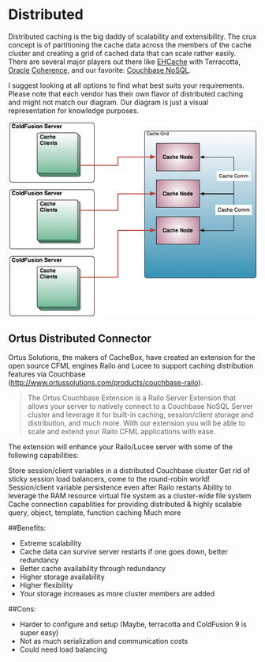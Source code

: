 # Distributed

Distributed caching is the big daddy of scalability and extensibility. The crux concept is of partitioning the cache data across the members of the cache cluster and creating a grid of cached data that can scale rather easily. There are several major players out there like [EHCache](http://ehcache.org/) with Terracotta, [Oracle](http://www.oracle.com/technetwork/middleware/coherence/overview/index.html) [Coherence](http://www.oracle.com/technetwork/middleware/coherence/overview/index.html), and our favorite: [Couchbase NoSQL](http://couchbase.com/). 

I suggest looking at all options to find what best suits your requirements.  Please note that each vendor has their own flavor of distributed caching and might not match our diagram. Our diagram is just a visual representation for knowledge purposes.

<img src="../images/cachebox_topology_distributed.png">

## Ortus Distributed Connector

Ortus Solutions, the makers of CacheBox, have created an extension for the open source CFML engines Railo and Lucee to support caching distribution features via Couchbase (http://www.ortussolutions.com/products/couchbase-railo).

> The Ortus Couchbase Extension is a Railo Server Extension that allows your server to natively connect to a Couchbase NoSQL Server cluster and leverage it for built-in caching, session/client storage and distribution, and much more. With our extension you will be able to scale and extend your Railo CFML applications with ease.

The extension will enhance your Railo/Lucee server with some of the following capabilities:

Store session/client variables in a distributed Couchbase cluster
Get rid of sticky session load balancers, come to the round-robin world!
Session/client variable persistence even after Railo restarts
Ability to leverage the RAM resource virtual file system as a cluster-wide file system
Cache connection capablities for providing distributed & highly scalable query, object, template, function caching
Much more

##Benefits:
* Extreme scalability
* Cache data can survive server restarts if one goes down, better redundancy
* Better cache availability through redundancy
* Higher storage availability
* Higher flexibility
* Your storage increases as more cluster members are added

##Cons:
* Harder to configure and setup (Maybe, terracotta and ColdFusion 9 is super easy)
* Not as much serialization and communication costs
* Could need load balancing


